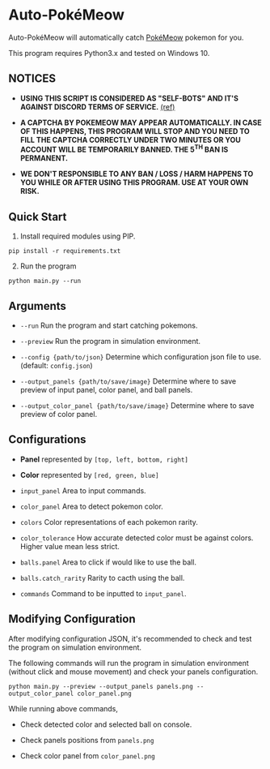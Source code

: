 # Auto-PokéMeow

Auto-PokéMeow will automatically catch [PokéMeow](https://pokemeow.com/) pokemon for you.

This program requires Python3.x and tested on Windows 10.

## NOTICES

* **USING THIS SCRIPT IS CONSIDERED AS "SELF-BOTS" AND IT'S AGAINST DISCORD TERMS OF SERVICE.** [(ref)](https://support.discord.com/hc/en-us/articles/115002192352-Automated-user-accounts-self-bots-)

* **A CAPTCHA BY POKEMEOW MAY APPEAR AUTOMATICALLY. IN CASE OF THIS HAPPENS, THIS PROGRAM WILL STOP AND YOU NEED TO FILL THE CAPTCHA CORRECTLY UNDER TWO MINUTES OR YOU ACCOUNT WILL BE TEMPORARILY BANNED. THE 5<sup>TH</sup> BAN IS PERMANENT.**

* **WE DON'T RESPONSIBLE TO ANY BAN / LOSS / HARM HAPPENS TO YOU WHILE OR AFTER USING THIS PROGRAM. USE AT YOUR OWN RISK.**

## Quick Start

1. Install required modules using PIP.

```
pip install -r requirements.txt
```

2. Run the program

```
python main.py --run
```

## Arguments

* `--run`
Run the program and start catching pokemons.

* `--preview`
Run the program in simulation environment.

* `--config {path/to/json}`
Determine which configuration json file to use. (default: `config.json`)

* `--output_panels {path/to/save/image}`
Determine where to save preview of input panel, color panel, and ball panels.

* `--output_color_panel {path/to/save/image}`
Determine where to save preview of color panel.

## Configurations

* **Panel**
represented by `[top, left, bottom, right]`

* **Color**
represented by `[red, green, blue]`

* `input_panel`
Area to input commands.

* `color_panel`
Area to detect pokemon color.

* `colors`
Color representations of each pokemon rarity.

* `color_tolerance`
How accurate detected color must be against colors. Higher value mean less strict.

* `balls.panel`
Area to click if would like to use the ball.

* `balls.catch_rarity`
Rarity to cacth using the ball.

* `commands`
Command to be inputted to `input_panel`.

## Modifying Configuration

After modifying configuration JSON, it's recommended to check and test the program on simulation environment. 

The following commands will run the program in simulation environment (without click and mouse movement) and check your panels configuration.

```
python main.py --preview --output_panels panels.png --output_color_panel color_panel.png 
```

While running above commands,

* Check detected color and selected ball on console.

* Check panels positions from `panels.png`

* Check color panel from `color_panel.png`
